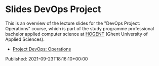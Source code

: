 # Slides DevOps Project

This is an overview of the lecture slides for the "DevOps Project: Operations" course, which is part of the study programme professional bachelor applied computer science at [HOGENT](https://www.hogent.be/) (Ghent University of Applied Sciences).

- [Project DevOps: Operations](01-kick-off.html)


Published: 2021-09-23T18:16:10+00:00
